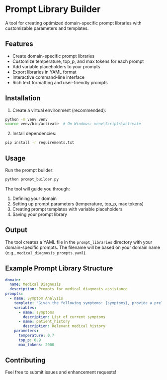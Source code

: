 # Prompt Library Builder

A tool for creating optimized domain-specific prompt libraries with customizable parameters and templates.

## Features

- Create domain-specific prompt libraries
- Customize temperature, top_p, and max tokens for each prompt
- Add variable placeholders to your prompts
- Export libraries in YAML format
- Interactive command-line interface
- Rich text formatting and user-friendly prompts

## Installation

1. Create a virtual environment (recommended):
```bash
python -m venv venv
source venv/bin/activate  # On Windows: venv\Scripts\activate
```

2. Install dependencies:
```bash
pip install -r requirements.txt
```

## Usage

Run the prompt builder:
```bash
python prompt_builder.py
```

The tool will guide you through:
1. Defining your domain
2. Setting up prompt parameters (temperature, top_p, max tokens)
3. Creating prompt templates with variable placeholders
4. Saving your prompt library

## Output

The tool creates a YAML file in the `prompt_libraries` directory with your domain-specific prompts. The filename will be based on your domain name (e.g., `medical_diagnosis_prompts.yaml`).

## Example Prompt Library Structure

```yaml
domain:
  name: Medical Diagnosis
  description: Prompts for medical diagnosis assistance
prompts:
  - name: Symptom Analysis
    template: "Given the following symptoms: {symptoms}, provide a preliminary analysis considering {patient_history}"
    variables:
      - name: symptoms
        description: List of current symptoms
      - name: patient_history
        description: Relevant medical history
    parameters:
      temperature: 0.7
      top_p: 0.9
      max_tokens: 2000
```

## Contributing

Feel free to submit issues and enhancement requests! 